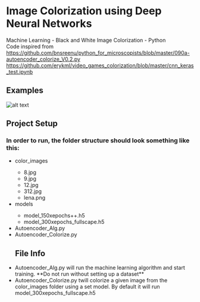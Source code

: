 # Image Colorization using Deep Neural Networks
Machine Learning - Black and White Image Colorization - Python  
Code inspired from  
https://github.com/bnsreenu/python_for_microscopists/blob/master/090a-autoencoder_colorize_V0.2.py  
https://github.com/erykml/video_games_colorization/blob/master/cnn_keras_test.ipynb  

## Examples
![alt text](https://github.com/LightlySaltedJam/ImageColorization/blob/Examples/Example1.png?raw=true)

## Project Setup 
### In order to run, the folder structure should look something like this:
<ul>
  <li>color_images</li>
  <ul>
    <li>8.jpg</li>
    <li>9.jpg</li>
    <li>12.jpg</li>
    <li>312.jpg</li>
    <li>lena.png</li>
  </ul>
  <li>models</li>
  <ul>
    <li>model_150xepochs++.h5</li>
    <li>model_300xepochs_fullscape.h5</li>
  </ul>
<li>Autoencoder_Alg.py</li>
<li>Autoencoder_Colorize.py</li>


## File Info

<li>Autoencoder_Alg.py will run the machine learning algorithm and start training. **Do not run without setting up a dataset** </li>
<li>Autoencoder_Colorize.py twill colorize a given image from the color_images folder using a set model. By default it will run model_300xepochs_fullscape.h5</li>


